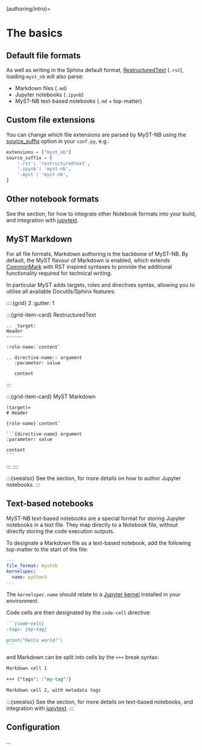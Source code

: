 
(authoring/intro)=
# The basics

## Default file formats

As well as writing in the Sphinx default format, [RestructuredText](https://www.sphinx-doc.org/en/master/usage/restructuredtext/basics.html) (`.rst`), loading `myst_nb` will also parse:

- Markdown files (`.md`)
- Jupyter notebooks (`.ipynb`)
- MyST-NB text-based notebooks (`.md` + top-matter)

## Custom file extensions

You can change which file extensions are parsed by MyST-NB using
the [source_suffix](https://www.sphinx-doc.org/en/master/usage/configuration.html#confval-source_suffix) option in your `conf.py`, e.g.:

```python
extensions = ["myst_nb"]
source_suffix = {
    '.rst': 'restructuredtext',
    '.ipynb': 'myst-nb',
    '.myst': 'myst-nb',
}
```

## Other notebook formats

See the [](write/custom_formats) section, for how to integrate other Notebook formats into your build, and integration with [jupytext](https://github.com/mwouts/jupytext).

## MyST Markdown

For all file formats, Markdown authoring is the backbone of MyST-NB.
By default, the MyST flavour of Markdown is enabled,
which extends [CommonMark](https://commonmark.org/) with RST inspired syntaxes to provide the additional functionality required for technical writing.

In particular MyST adds targets, roles and directives syntax, allowing you to utilise all available Docutils/Sphinx features:

::::{grid} 2
:gutter: 1

:::{grid-item-card} RestructuredText

```
.. _target:
Header
------

:role-name:`content`

.. directive-name:: argument
   :parameter: value

   content
```
:::

:::{grid-item-card} MyST Markdown

````
(target)=
# Header

{role-name}`content`

```{directive-name} argument
:parameter: value

content
```
````
:::
::::

:::{seealso}
See the [](authoring/jupyter-notebooks) section, for more details on how to author Jupyter notebooks.
:::

## Text-based notebooks

MyST-NB text-based notebooks are a special format for storing Jupyter notebooks in a text file.
They map directly to a Notebook file, without directly storing the code execution outputs.

To designate a Markdown file as a text-based notebook, add the following top-matter to the start of the file:

```yaml
---
file_format: mystnb
kernelspec:
  name: python3
---
```

The `kernelspec.name` should relate to a [Jupyter kernel](https://github.com/jupyter/jupyter/wiki/Jupyter-kernels) installed in your environment.

Code cells are then designated by the `code-cell` directive:

````markdown
```{code-cell}
:tags: [my-tag]

print("Hello world!")
```
````

and Markdown can be split into cells by the `+++` break syntax:

```markdown
Markdown cell 1

+++ {"tags": ["my-tag"]}

Markdown cell 2, with metadata tags
```

:::{seealso}
See the [](authoring/text-notebooks) section, for more details on text-based notebooks, and integration with [jupytext](https://jupytext.readthedocs.io).
:::

## Configuration

...
